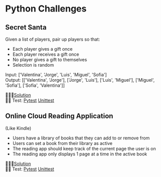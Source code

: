 # Python Challenges

## Secret Santa
Given a list of players, pair up players so that:

- Each player gives a gift once
- Each player receives a gift once
- No player gives a gift to themselves
- Selection is random

Input: ['Valentina', 'Jorge', 'Luis', 'Miguel', 'Sofia']
<br>
Output: [['Valentina', 'Jorge'], ['Jorge', 'Luis'], ['Luis', 'Miguel'], ['Miguel', 'Sofia'], ['Sofia', 'Valentina']]

👩🏻‍💻[Solution](src/secret_santa.py)
<br>
🕵🏻 Test: [Pytest](test/pytest/test_secret_santa.py) [Unittest](test/unittest/test_secret_santa_unit.py)


## Online Cloud Reading Application
(Like Kindle)

- Users have a library of books that they can add to or remove from
- Users can set a book from their library as active
- The reading app should keep track of the current page the user is on
- The reading app only displays 1 page at a time in the active book

👩🏻‍💻[Solution](src/reading_app.py)
<br>
🕵🏻 Test: [Pytest](test/pytest/test_reading_app.py) [Unittest](test/unittest/test_reading_app_unit.py)